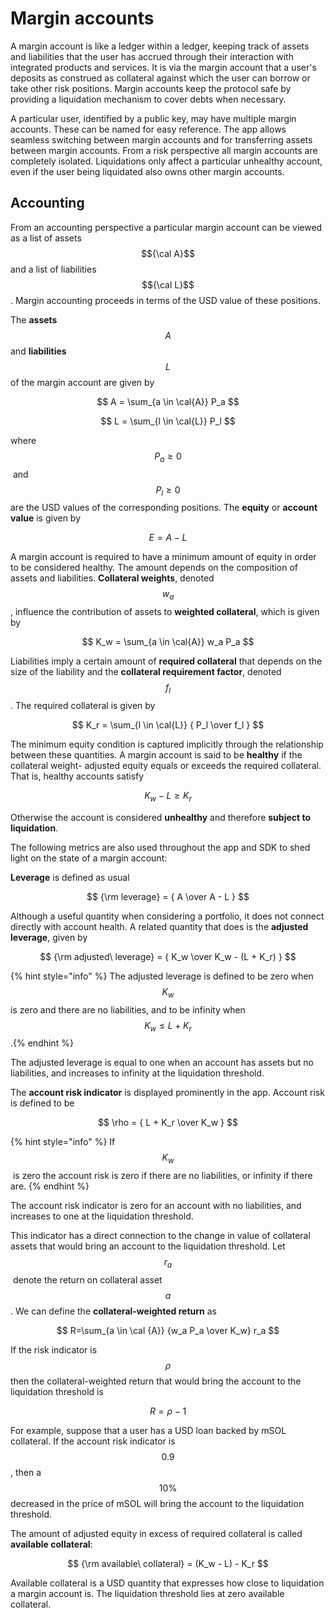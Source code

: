 # Margin accounts

A margin account is like a ledger within a ledger, keeping track of assets and liabilities that the user has accrued through their interaction with integrated products and services. It is via the margin account that a user's deposits as construed as collateral against which the user can borrow or take other risk positions. Margin accounts keep the protocol safe by providing a liquidation mechanism to cover debts when necessary.

A particular user, identified by a public key, may have multiple margin accounts. These can be named for easy reference. The app allows seamless switching between margin accounts and for transferring assets between margin accounts. From a risk perspective all margin accounts are completely isolated. Liquidations only affect a particular unhealthy account, even if the user being liquidated also owns other margin accounts.

## Accounting

From an accounting perspective a particular margin account can be viewed as a list of assets $${\cal A}$$ and a list of liabilities $${\cal L}$$. Margin accounting proceeds in terms of the USD value of these positions.

The **assets** $$A$$ and **liabilities** $$L$$ of the margin account are given by

$$
A = \sum_{a \in \cal{A}} P_a
$$

$$
L = \sum_{l \in \cal{L}} P_l
$$

where​ $$P_a \geq 0$$​ and $$P_l \geq 0$$​ are the USD values of the corresponding positions. The **equity** or **account value** is given by

$$
E = A - L
$$

​A margin account is required to have a minimum amount of equity in order to be considered healthy. The amount depends on the composition of assets and liabilities. **Collateral weights**, denoted $$w_a$$, influence the contribution of assets to **weighted collateral**, which is given by

$$
K_w = \sum_{a \in \cal{A}} w_a P_a
$$

Liabilities imply a certain amount of **required collateral** that depends on the size of the liability and the **collateral requirement factor**, denoted $$f_l$$​. The required collateral is given by

$$
K_r = \sum_{l \in \cal{L}} { P_l \over f_l }
$$

​The minimum equity condition is captured implicitly through the relationship between these quantities. A margin account is said to be **healthy** if the collateral weight- adjusted equity equals or exceeds the required collateral. That is, healthy accounts satisfy

$$
K_w - L \geq K_r
$$

​Otherwise the account is considered **unhealthy** and therefore **subject to liquidation**.

The following metrics are also used throughout the app and SDK to shed light on the state of a margin account:

**Leverage** is defined as usual

$$
{\rm leverage} = { A \over  A - L }
$$

​Although a useful quantity when considering a portfolio, it does not connect directly with account health. A related quantity that does is the **adjusted leverage**, given by

$$
{\rm adjusted\ leverage} = { K_w \over K_w - (L + K_r) }
$$

{% hint style="info" %}
The adjusted leverage is defined to be zero when $$K_w$$​ is zero and there are no liabilities, and to be infinity when $$K_w \leq L + K_r$$.​
{% endhint %}

The adjusted leverage is equal to one when an account has assets but no liabilities, and increases to infinity at the liquidation threshold.

The **account risk indicator** is displayed prominently in the app. Account risk is defined to be

$$
\rho = { L + K_r \over K_w }
$$

{% hint style="info" %}
If $$K_w$$​ is zero the account risk is zero if there are no liabilities, or infinity if there are.
{% endhint %}

The account risk indicator is zero for an account with no liabilities, and increases to one at the liquidation threshold.

This indicator has a direct connection to the change in value of collateral assets that would bring an account to the liquidation threshold. Let $$r_a$$​ denote the return on collateral asset $$a$$. We can define the **collateral-weighted return** as

$$
R=\sum_{a \in \cal {A}} {w_a P_a \over K_w} r_a
$$

​If the risk indicator is $$\rho$$​ then the collateral-weighted return that would bring the account to the liquidation threshold is

$$
R = \rho - 1
$$

For example, suppose that a user has a USD loan backed by mSOL collateral. If the account risk indicator is $$0.9$$​, then a $$10\%$$ decreased in the price of mSOL will bring the account to the liquidation threshold.

The amount of adjusted equity in excess of required collateral is called **available collateral**:

$$
{\rm available\ collateral} = (K_w - L) - K_r
$$

​Available collateral is a USD quantity that expresses how close to liquidation a margin account is. The liquidation threshold lies at zero available collateral.
